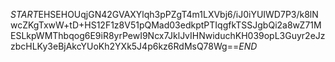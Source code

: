 $START$EHSEHOUqjGN42GVAXYlqh3pPZgT4m1LXVbj6/iJ0iYUIWD7P3/k8lNwcZKgTxwW+tD+HS12F1z8V51pQMad03edkptPTIqgfkTSSJgbQi2a8wZ71MESLkpWMThbqog6E9iR8yrPewI9Ncx7JklJvIHNwiduchKH039opL3Guyr2eJzzbcHLKy3eBjAkcYUoKh2YXk5J4p6kz6RdMsQ78Wg==$END$